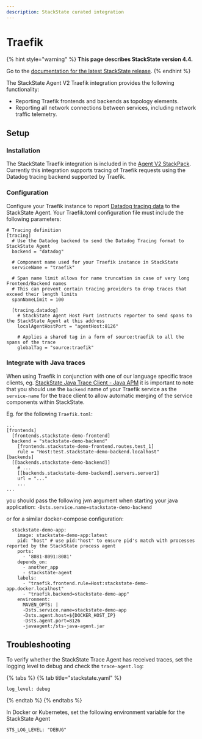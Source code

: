 ```yaml
---
description: StackState curated integration
---
```


# Traefik

{% hint style="warning" %}
**This page describes StackState version 4.4.**

Go to the [documentation for the latest StackState release](https://docs.stackstate.com/).
{% endhint %}

The StackState Agent V2 Traefik integration provides the following functionality:

* Reporting Traefik frontends and backends as topology elements.   
* Reporting all network connections between services, including network traffic telemetry.

## Setup

### Installation

The StackState Traefik integration is included in the [Agent V2 StackPack](agent.md). Currently this integration supports tracing of Traefik requests using the Datadog tracing backend supported by Traefik.

### Configuration

Configure your Traefik instance to report [Datadog tracing data](https://doc.traefik.io/traefik/observability/tracing/datadog/) to the StackState Agent. Your Traefik.toml configuration file must include the following parameters:

```text
# Tracing definition
[tracing]
  # Use the Datadog backend to send the Datadog Tracing format to StackState Agent
  backend = "datadog"

  # Component name used for your Traefik instance in StackState
  serviceName = "traefik"

  # Span name limit allows for name truncation in case of very long Frontend/Backend names
  # This can prevent certain tracing providers to drop traces that exceed their length limits
  spanNameLimit = 100

  [tracing.datadog]
    # StackState Agent Host Port instructs reporter to send spans to the StackState Agent at this address
    localAgentHostPort = "agentHost:8126"

    # Applies a shared tag in a form of source:traefik to all the spans of the trace
    globalTag = "source:traefik"
```

### Integrate with Java traces

When using Traefik in conjunction with one of our language specific trace clients, eg. [StackState Java Trace Client - Java APM](java-apm.md) it is important to note that you should use the `backend` name of your Traefik service as the `service-name` for the trace client to allow automatic merging of the service components within StackState.

Eg. for the following `Traefik.toml`:

```text
...
[frontends]
  [frontends.stackstate-demo-frontend]
  backend = "stackstate-demo-backend"
    [frontends.stackstate-demo-frontend.routes.test_1]
    rule = "Host:test.stackstate-demo-backend.localhost"
[backends]
  [[backends.stackstate-demo-backend]]
    # ...
    [[backends.stackstate-demo-backend].servers.server1]
    url = "..."
    ...
...
```

you should pass the following jvm argument when starting your java application: `-Dsts.service.name=stackstate-demo-backend`

or for a similar docker-compose configuration:

```text
  stackstate-demo-app:
    image: stackstate-demo-app:latest
    pid: "host" # use pid:"host" to ensure pid's match with processes reported by the StackState process agent
    ports:
      - '8081-8091:8081'
    depends_on:
      - another_app
      - stackstate-agent
    labels:
      - "traefik.frontend.rule=Host:stackstate-demo-app.docker.localhost"
      - "traefik.backend=stackstate-demo-app"
    environment:
      MAVEN_OPTS: |
      -Dsts.service.name=stackstate-demo-app
      -Dsts.agent.host=${DOCKER_HOST_IP}
      -Dsts.agent.port=8126
      -javaagent:/sts-java-agent.jar
```

## Troubleshooting

To verify whether the StackState Trace Agent has received traces, set the logging level to debug and check the `trace-agent.log`:

{% tabs %}
{% tab title="stackstate.yaml" %}
```text
log_level: debug
```
{% endtab %}
{% endtabs %}

In Docker or Kubernetes, set the following environment variable for the StackState Agent

```text
STS_LOG_LEVEL: "DEBUG"
```

